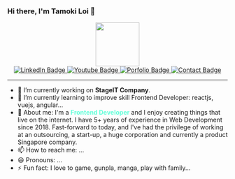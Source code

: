 ### Hi there, I'm Tamoki Loi 👋

<div id="header" align="center">
  <img src="https://media.giphy.com/media/M9gbBd9nbDrOTu1Mqx/giphy.gif" width="100"/>
  <div id="badges">
    <a href="https://www.linkedin.com/in/nguyen-lam-thanh-loi-858416141" target="_blank" rel="noreferrer">
      <img src="https://img.shields.io/badge/LinkedIn-blue?style=for-the-badge&logo=linkedin&logoColor=white" alt="LinkedIn Badge"/>
    </a>
    <a href="https://www.facebook.com/loitamoki" target="_blank" rel="noreferrer">
      <img src="https://img.shields.io/badge/Facebook-red?style=for-the-badge&logo=facebook&logoColor=white" alt="Youtube Badge"/>
    </a>
    <a href="https://porfolio-tamoki-2022.vercel.app/" target="_blank" rel="noreferrer">
      <img src="https://img.shields.io/badge/porfolio-blue?style=for-the-badge&logo=linkedin&logoColor=white" alt="Porfolio Badge"/>
    </a>
    <a href="tel:+84938947221" target="_self" rel="noreferrer">
      <img src="https://img.shields.io/badge/contact-25D366?style=for-the-badge&logo=whatsapp&logoColor=white" alt="Contact Badge"/>
    </a>
  </div>
</div>

<hr>

- 🔭 I’m currently working on **StageIT Company**.
- 🌱 I’m currently learning to improve skill Frontend Developer: reactjs, vuejs, angular...
- 💬 About me: I'm a <span style="color: #64ffda;">**Frontend Developer**</span> and I enjoy creating things that live on the internet. I have 5+ years of experience in Web Development since 2018.
Fast-forward to today, and I've had the privilege of working at an outsourcing, a start-up, a huge corporation and currently a product Singapore company.
- 📫 How to reach me: ...
- 😄 Pronouns: ...
- ⚡ Fun fact: I love to game, gunpla, manga, play with family...
